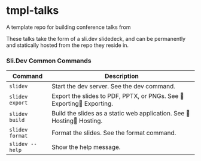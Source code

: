 # tmpl-talks
<!--BEGIN_DESCRIPTION-->
A template repo for building conference talks from
<!--END_DESCRIPTION-->

These talks take the form of a sli.dev slidedeck, and can be permanently and statically hosted from the repo they reside in.

### Sli.Dev Common Commands

| Command         | Description                                                           |
|-----------------|-----------------------------------------------------------------------|
| `slidev`        | Start the dev server. See the dev command.                            |
| `slidev export` | Export the slides to PDF, PPTX, or PNGs. See 📖 Exporting📖 Exporting.  |
| `slidev build`  | Build the slides as a static web application. See 📖 Hosting📖 Hosting. |
| `slidev format` | Format the slides. See the format command.                            |
| `slidev --help` | Show the help message.                                                |
